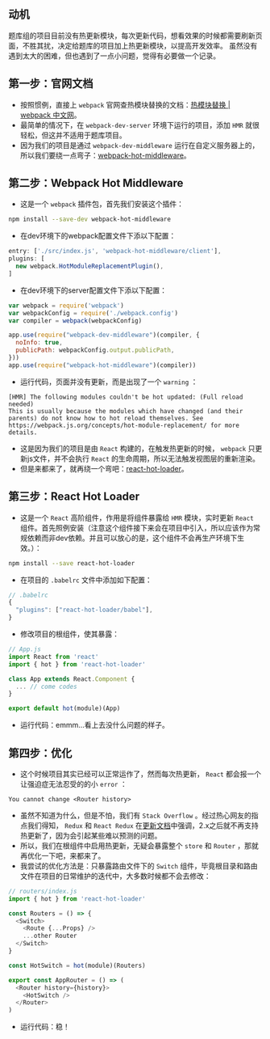 ## 动机
题库组的项目目前没有热更新模块，每次更新代码，想看效果的时候都需要刷新页面，不胜其扰，决定给题库的项目加上热更新模块，以提高开发效率。
虽然没有遇到太大的困难，但也遇到了一点小问题，觉得有必要做一个记录。

## 第一步：官网文档
- 按照惯例，直接上 `webpack` 官网查热模块替换的文档：[热模块替换 | webpack 中文网](https://www.webpackjs.com/guides/hot-module-replacement/)。
- 最简单的情况下，在 `webpack-dev-server` 环境下运行的项目，添加 `HMR` 就很轻松，但这并不适用于题库项目。
- 因为我们的项目是通过 `webpack-dev-middleware` 运行在自定义服务器上的，所以我们要绕一点弯子：[webpack-hot-middleware](https://github.com/webpack-contrib/webpack-hot-middleware)。

## 第二步：Webpack Hot Middleware
- 这是一个 `webpack` 插件包，首先我们安装这个插件：
```bash
npm install --save-dev webpack-hot-middleware
```

- 在dev环境下的webpack配置文件下添以下配置：
```js
entry: ['./src/index.js', 'webpack-hot-middleware/client'],
plugins: [
  new webpack.HotModuleReplacementPlugin(),
]
```
- 在dev环境下的server配置文件下添以下配置：
```js
var webpack = require('webpack')
var webpackConfig = require('./webpack.config')
var compiler = webpack(webpackConfig)

app.use(require("webpack-dev-middleware")(compiler, {
  noInfo: true, 
  publicPath: webpackConfig.output.publicPath,
}))
app.use(require("webpack-hot-middleware")(compiler))
```
- 运行代码，页面并没有更新，而是出现了一个 `warning` ：
```plain text
[HMR] The following modules couldn't be hot updated: (Full reload needed)
This is usually because the modules which have changed (and their parents) do not know how to hot reload themselves. See https://webpack.js.org/concepts/hot-module-replacement/ for more details.
```
- 这是因为我们的项目是由 `React` 构建的，在触发热更新的时候， `webpack` 只更新js文件，并不会执行 `React` 的生命周期，所以无法触发视图层的重新渲染。
- 但是来都来了，就再绕一个弯吧：[react-hot-loader](https://github.com/gaearon/react-hot-loader/)。

## 第三步：React Hot Loader
- 这是一个 `React` 高阶组件，作用是将组件暴露给 `HMR` 模块，实时更新 `React` 组件。首先照例安装（注意这个组件接下来会在项目中引入，所以应该作为常规依赖而非dev依赖。并且可以放心的是，这个组件不会再生产环境下生效。）：
```bash
npm install --save react-hot-loader
```
- 在项目的 `.babelrc` 文件中添加如下配置：
```js
// .babelrc
{
  "plugins": ["react-hot-loader/babel"],
}
```
- 修改项目的根组件，使其暴露：
```js
// App.js
import React from 'react'
import { hot } from 'react-hot-loader'

class App extends React.Component {
  ... // come codes
}

export default hot(module)(App)
```
- 运行代码：emmm...看上去没什么问题的样子。

## 第四步：优化
- 这个时候项目其实已经可以正常运作了，然而每次热更新， `React` 都会报一个让强迫症无法忍受的的小 `error` ：
```plain text
You cannot change <Router history>
```
- 虽然不知道为什么，但是不怕，我们有 `Stack Overflow` 。经过热心网友的指点我们得知， `Redux` 和 `React Redux` 在[更新文档](https://github.com/reduxjs/react-redux/releases/tag/v2.0.0)中强调，2.x之后就不再支持热更新了，因为会引起某些难以预测的问题。
- 所以，我们在根组件中启用热更新，无疑会暴露整个 `store` 和 `Router` ，那就再优化一下吧，来都来了。
- 我尝试的优化方法是：只暴露路由文件下的 `Switch` 组件，毕竟根目录和路由文件在项目的日常维护的迭代中，大多数时候都不会去修改：
```js
// routers/index.js
import { hot } from 'react-hot-loader'

const Routers = () => {
  <Switch>
    <Route {...Props} />
    ...other Router
  </Switch>
}

const HotSwitch = hot(module)(Routers)

export const AppRouter = () => (
  <Router history={history}>
    <HotSwitch />
  </Router>
)
```
- 运行代码：稳！
